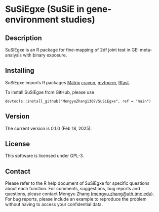 # SuSiEgxe (SuSiE in gene-environment studies)

## Description

SuSiEgxe is an R package for fine-mapping of 2df joint test in GEI meta-analysis with binary exposure.

## Installing

SuSiEgxe imports R packages 
[Matrix](https://cran.r-project.org/web/packages/Matrix/index.html)
[crayon](https://cran.r-project.org/web/packages/crayon/index.html),
[mvtnorm](https://cran.r-project.org/web/packages/mvtnorm/index.html),
[Rfast](https://cran.r-project.org/web/packages/Rfast/index.html).

To install SuSiEgxe from GitHub, please use

```
devtools::install_github("MengyuZhang1307/SuSiEgxe", ref = "main")
```

## Version

The current version is 0.1.0 (Feb 18, 2025).

## License

This software is licensed under GPL-3.

## Contact

Please refer to the R help document of SuSiEgxe for specific questions about each function. 
For comments, suggestions, bug reports and questions, please contact Mengyu Zhang (mengyu.zhang@uth.tmc.edu). 
For bug reports, please include an example to reproduce the problem without having to access your confidential data.

